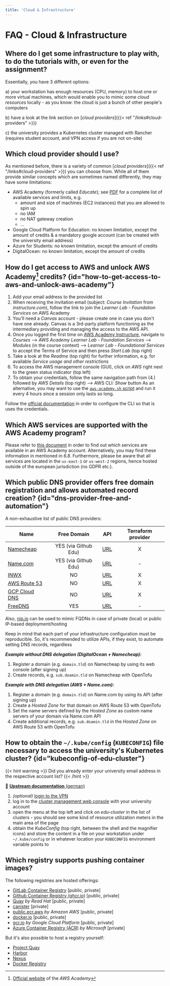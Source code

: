 ```yaml
---
title: 'Cloud & Infrastructure'
---
```



FAQ - Cloud & Infrastructure
============================


## Where do I get some infrastructure to play with, to do the tutorials with, or even for the assignment?

Essentially, you have 3 different options:

a) your workstation has enough resources (CPU, memory) to host one or more virtual machines, which would enable you
   to mimic some *cloud resources* locally - as you know: the cloud is just a bunch of other people's computers

b) have a look at the link section on [*cloud providers*]({{< ref "/links#cloud-providers" >}})

c) the university provides a Kubernetes cluster managed with Rancher (requires student account, and VPN access if you
   are not on-site)


## Which cloud provider should I use?

As mentioned before, there is a variety of common [*cloud providers*]({{< ref "/links#cloud-providers" >}}) you can choose from.
While all of them provide similar concepts which are sometimes named differently, they may have some limitations:

* AWS Academy (formerly called *Educate*); see
  [PDF](/assets/AWS-Academy-Learner-Lab_Services_20230518.pdff) for a complete list of available services and limits, e.g.
  * amount and size of machines (EC2 instances) that you are allowed to spin up
  * no IAM
  * no NAT gateway creation
  * ...  
* Google Cloud Platform for Education: no known limitation, except the amount of credits & a mandatory google
  account (can be created with the university email address)
* Azure for Students: no known limitation, except the amount of credits
* DigitalOcean: no known limitation, except the amount of credits


## How do I get access to AWS and unlock AWS Academy[^1] credits? {id="how-to-get-access-to-aws-and-unlock-aws-academy"}

1. Add your email address to the provided list
2. When receiving the invitation email (subject: *Course Invitation* from *instructure.com*), follow the link to join
   the *Learner Lab - Foundation Services* on AWS Academy
3. You'll need a *Canvas* account - please create one in case you don't have one already. Canvas is a 3rd-party platform
   functioning as the intermediary providing and managing the access to the AWS API.
4. Once you logged the first time on [AWS Academy Instructure](https://awsacademy.instructure.com/login/canvas),
   navigate to *Courses* --> *AWS Academy Learner Lab - Foundation Services* --> *Modules* (in the course context) --> 
   *Learner Lab - Foundational Services* to accept the Terms of Service and then press *Start Lab* (top right)
5. Take a look at the *Readme* (top right) for further information, e.g. for available *Service usage and other
   restrictions*
6. To access the AWS management console (GUI), click on *AWS* right next to the green status indicator (top left)
7. To obtain your credentials, follow the same navigation path from (4.) followed by *AWS Details* (top right) --> AWS
   CLI: *Show* button
   As an alternative, you may want to use the 
   [`aws-academy.sh` script](https://github.com/lucendio/lecture-devops-code/blob/master/hack/aws-academy.sh)
   and run it every 4 hours since a session only lasts so long.

Follow the [official documentation](https://docs.aws.amazon.com/cli/latest/userguide/cli-configure-files.html) in order
to configure the CLI so that is uses the credentials.

[^1]: [Official website](https://aws.amazon.com/training/awsacademy/) of the *AWS Academy*


## Which AWS services are supported with the AWS Academy program?

Please refer to [this document](/assets/AWS-Academy-Learner-Lab_Foundational-Services_20211002.pdf) in order to find
out which services are available in an AWS Academy account. Alternatively, you may find these information in mentioned
in *6.8*. Furthermore, please be aware that all services are located in the `us-east-1` or `us-west-2` regions, hence
hosted outside of the european jurisdiction (no GDPR etc.).


## Which public DNS provider offers free domain registration and allows automated record creation? {id="dns-provider-free-and-automation"}

A non-exhaustive list of public DNS providers:

| Name                                             | Free Domain            | API                                                                          | Terraform provider |
|--------------------------------------------------|:----------------------:|------------------------------------------------------------------------------|:------------------:|
| [Namecheap](https://www.namecheap.com)           | YES (via Github Edu)   | [URL](https://www.namecheap.com/support/api/intro/)                          |  X                 |
| [Name.com](https://www.name.com)                 | YES (via Github Edu)   | [URL](https://www.name.com/api-docs)                                         |  -                 |
| [INWX](https://www.inwx.de/en)                   | NO                     | [URL](https://www.inwx.de/en/offer/api)                                      |  X                 |
| [AWS Route 53](https://aws.amazon.com/route53/)  | NO                     | [URL](https://docs.aws.amazon.com/Route53/latest/APIReference/Welcome.html)  |  X                 |
| [GCP Cloud DNS](https://cloud.google.com/dns)    | NO                     | [URL](https://cloud.google.com/dns/docs/apis)                                |  X                 |
| [FreeDNS](https://freedns.afraid.org/)           | YES                    | [URL](https://freedns.afraid.org)                                            |  -                 |

Also, [nip.io](https://nip.io) can be used to mimic FQDNs in case of private (local) or public IP-based deployment/hosting 

Keep in mind that each part of your infrastructure configuration must be reproducible. So, it's recommended to utilize
APIs, if they exist, to automate setting DNS records, regardless

__*Example without DNS delegation (DigitalOcean + Namecheap):*__

1. Register a domain (e.g. `domain.tld`) on Namecheap by using its web console (after signing up)
2. Create records, e.g. `sub.doamin.tld` on Namecheap with OpenTofu


__*Example with DNS delegation (AWS + Name.com):*__

1. Register a domain (e.g. `domain.tld`) on Name.com by using its API (after signing up)
2. Create a *Hosted Zone* for that domain on AWS Route 53 with OpenTofu
3. Set the name servers defined by the *Hosted Zone* as custom name servers of your domain via Name.com API
4. Create additional records, e.g. `sub.doamin.tld` in the *Hosted Zone* on AWS Route 53 with OpenTofu


## How to obtain the `~/.kube/config` (`KUBECONFIG`) file necessary to access the university's Kubernetes cluster? {id="kubeconfig-of-edu-cluster"}

{{< hint warning >}}
Did you already enter your university email address in the respective account list?
{{< /hint >}}

📖 [__Upstream documentation__ (german)](https://gitlab.bht-berlin.de/ris/doku/-/wikis/educluster#nutzung-des-clusters-mit-kubectl)

1. *(optional)* [login to the VPN](https://doku.bht-berlin.de/zugang/vpn)
2. log in to the [cluster management web console](https://rancher.ris.bht-berlin.de)
   with your university account 
3. open the menu at the top left and click on *edu-cluster* in the list of clusters - you should see
   some kind of resource utilization meters in the main area of the page
4. obtain the *KubeConfig* (top right, between the shell and the magnifier icons) and store the
   content in a file on your workstation under `~/.kube/config` or in whatever location your
   `KUBECONFIG` environment variable points to


## Which registry supports pushing container images? 

The following registries are hosted offerings:

* [GitLab Container Registry](https://docs.gitlab.com/ee/user/packages/container_registry/) [public, private]
* [Github Container Registry (ghcr.io)](https://docs.github.com/en/packages/working-with-a-github-packages-registry/working-with-the-container-registry) [public, private]
* [Quay](https://quay.io) *by Read Hat* [public, private]
* [canister](https://canister.io/) [private]
* [public.ecr.aws](https://public.ecr.aws) *by Amazon AWS* [public, private]
* [docker.io](https://hub.docker.com/) [public, private]
* [gcr.io](https://console.cloud.google.com/gcr/images/google-containers/GLOBAL) *by Google Cloud Platform* [public, private]
* [Azure Container Registry (ACR)](https://azure.microsoft.com/en-us/products/container-registry/) *by Microsoft* [private]

But it's also possible to host a registry yourself:

* [Project Quay](https://www.projectquay.io/)
* [Harbor](https://goharbor.io/)
* [Nexus](https://www.sonatype.com/products/sonatype-nexus-oss)
* [Docker Registry](https://hub.docker.com/_/registry)
